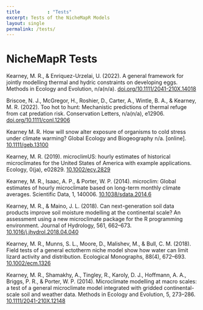 ```yaml
---
title          : "Tests"
excerpt: Tests of the NicheMapR Models
layout: single
permalink: /tests/
---
```

<h1>NicheMapR Tests</h1>
<p>
Kearney, M. R., & Enriquez-Urzelai, U. (2022). A general framework for jointly modelling thermal and hydric constraints on developing eggs. Methods in Ecology and Evolution, n/a(n/a). <a href= "https://doi.org/10.1111/2041-210X.14018">doi.org/10.1111/2041-210X.14018</a>
<p>
Briscoe, N. J., McGregor, H., Roshier, D., Carter, A., Wintle, B. A., & Kearney, M. R. (2022). Too hot to hunt: Mechanistic predictions of thermal refuge from cat predation risk. Conservation Letters, n/a(n/a), e12906. <a href= "https://doi.org/10.1111/conl.12906">doi.org/10.1111/conl.12906</a>
<p>
Kearney M. R. How will snow alter exposure of organisms to cold stress under climate warming? Global Ecology and Biogeography n/a. [online]. <a href= "http://onlinelibrary.wiley.com/doi/abs/10.1111/geb.13100">10.1111/geb.13100</a>
<p>
Kearney, M. R. (2019). microclimUS: hourly estimates of historical microclimates for the United States of America with example applications. Ecology, 0(ja), e02829. <a href="https://10.1002/ecy.2829">10.1002/ecy.2829</a>
<p>
Kearney, M. R., Isaac, A. P., & Porter, W. P. (2014). microclim: Global estimates of hourly microclimate based on long-term monthly climate averages. Scientific Data, 1, 140006. <a href="https://10.1038/sdata.2014.6">10.1038/sdata.2014.6</a>
<p>
Kearney, M. R., & Maino, J. L. (2018). Can next-generation soil data products improve soil moisture modelling at the continental scale? An assessment using a new microclimate package for the R programming environment. Journal of Hydrology, 561, 662–673. <a href="https://10.1016/j.jhydrol.2018.04.040">10.1016/j.jhydrol.2018.04.040</a>
<p>
Kearney, M. R., Munns, S. L., Moore, D., Malishev, M., & Bull, C. M. (2018). Field tests of a general ectotherm niche model show how water can limit lizard activity and distribution. Ecological Monographs, 88(4), 672–693. <a href="https://10.1002/ecm.1326">10.1002/ecm.1326</a>
<p>
Kearney, M. R., Shamakhy, A., Tingley, R., Karoly, D. J., Hoffmann, A. A., Briggs, P. R., & Porter, W. P. (2014). Microclimate modelling at macro scales: a test of a general microclimate model integrated with gridded continental-scale soil and weather data. Methods in Ecology and Evolution, 5, 273–286. <a href="https:// 10.1111/2041-210X.12148">10.1111/2041-210X.12148</a>
<p>
